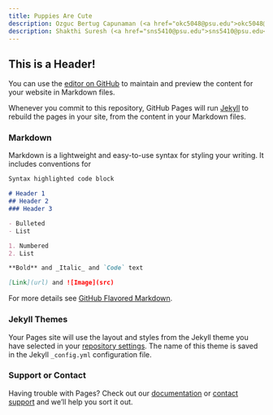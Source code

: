 ```yaml
--- 
title: Puppies Are Cute 
description: Ozguc Bertug Capunaman (<a href="okc5048@psu.edu">okc5048@psu.edu</a>) 
description: Shakthi Suresh (<a href="sns5410@psu.edu">sns5410@psu.edu</a>) 
---
```


## This is a Header!

You can use the [editor on GitHub](https://github.com/ozgucbertug/latentHeuristics/edit/gh-pages/index.md) to maintain and preview the content for your website in Markdown files.

Whenever you commit to this repository, GitHub Pages will run [Jekyll](https://jekyllrb.com/) to rebuild the pages in your site, from the content in your Markdown files.

### Markdown

Markdown is a lightweight and easy-to-use syntax for styling your writing. It includes conventions for

```markdown
Syntax highlighted code block

# Header 1
## Header 2
### Header 3

- Bulleted
- List

1. Numbered
2. List

**Bold** and _Italic_ and `Code` text

[Link](url) and ![Image](src)
```

For more details see [GitHub Flavored Markdown](https://guides.github.com/features/mastering-markdown/).

### Jekyll Themes

Your Pages site will use the layout and styles from the Jekyll theme you have selected in your [repository settings](https://github.com/ozgucbertug/latentHeuristics/settings). The name of this theme is saved in the Jekyll `_config.yml` configuration file.

### Support or Contact

Having trouble with Pages? Check out our [documentation](https://docs.github.com/categories/github-pages-basics/) or [contact support](https://support.github.com/contact) and we’ll help you sort it out.

